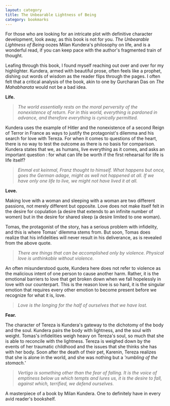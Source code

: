 ```yaml
---
layout: category
title: The Unbearable Lightness of Being
category: bookmarks
---
```


For those who are looking for an intricate plot with definitive character development, look away, as this book is not for you. <em>The Unbearable Lightness of Being</em> oozes Milan Kundera's philosophy on life, and is a wonderful read, if you can keep pace with the author's fragmented train of thought. 

Leafing through this book, I found myself reaching out over and over for my highlighter. Kundera, armed with beautiful prose, often feels like a prophet, dishing out words of wisdom as the reader flips through the pages. I often felt that a critical analysis of the book, akin to one by Gurcharan Das on <em>The Mahabharata</em> would not be a bad idea. 

**Life.**

> <em>The world essentially rests on the moral perversity of the nonexistence of return. For in this world, everything is pardoned in advance, and therefore everything is cynically permitted.</em>


Kundera uses the example of Hitler and the nonexistence of a second Reign of Terror in France as ways to justify the protagonist's dilemma and his search for love with Tereza. For when it comes to questions of the heart, there is no way to test the outcome as there is no basis for comparison. Kundera states that we, as humans, live everything as it comes, and asks an important question : for what can life be worth if the first rehearsal for life is life itself?

> <em>Einmal est keinmal, Franz thought to himself. What happens but once, goes the German adage, might as well not happened at all. If we have only one life to live, we might not have lived it at all.</em>


**Love.**

Making love with a woman and sleeping with a woman are two different passions, not merely different but opposite. Love does not make itself felt in the desire for copulation (a desire that extends to an infinite number of women) but in the desire for shared sleep (a desire limited to one woman).


Tomas, the protagonist of the story, has a serious problem with infidelity, and this is where Tomas' dilemma stems from. But soon, Tomas does realize that his infidelities will never result in his deliverance, as is revealed from the above quote. 

> <em>There are things that can be accomplished only by violence. Physical love is unthinkable without violence.</em>


An often misunderstood quote, Kundera here does not refer to violence as the malicious intent of one person to cause another harm. Rather, it is the emotional barriers to love that get broken down when we fall hopelessly in love with our counterpart. This is the reason love is so hard, it is the singular emotion that requires every other emotion to become present before we recognize for what it is, love.

> <em>Love is the longing for the half of ourselves that we have lost.</em>


**Fear.**

The character of Tereza is Kundera's gateway to the dichotomy of the body and the soul. Kundera pairs the body with lightness, and the soul with weight. Tomas's infidelities weigh heavy on Tereza's soul, so much that she is able to reconcile with the lightness. Tereza is weighed down by the events of her traumatic childhood and the issues that she thinks she has with her body. Soon after the death of their pet, Karenin, Tereza realizes that she is alone in the world, and she was nothing but a <em>'rumbling of the stomach.'</em>

> <em>Vertigo is something other than the fear of falling. It is the voice of emptiness below us which tempts and lures us, it is the desire to fall, against which, terrified, we defend ourselves.</em>


A masterpiece of a book by Milan Kundera. One to definitely have in every avid reader's bookshelf.
